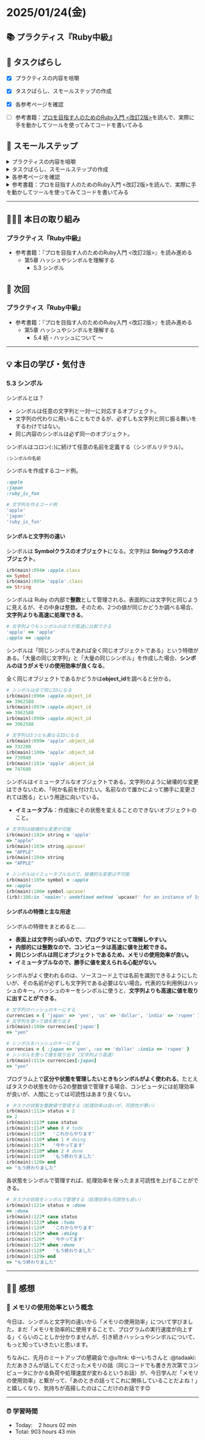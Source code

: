 # 2025/01/24(金)
## 📚 プラクティス『Ruby中級』


## 🧩 タスクばらし
- [x] プラクティスの内容を咀嚼
- [x] タスクばらし、スモールステップの作成
- [x] 各参考ページを確認
- [ ] 参考書籍：[プロを目指す人のためのRuby入門 <改訂2版>](https://www.amazon.co.jp/dp/4297124378/)を読んで、実際に手を動かしてツールを使ってみてコードを書いてみる


## 🐾 スモールステップ
<details><summary>プラクティスの内容を咀嚼</summary>

- [x] プラクティスの内容を咀嚼
</details>

<details><summary>タスクばらし、スモールステップの作成</summary>

- [x] タスクばらし、スモールステップの作成
</details>

<details><summary>各参考ページを確認</summary>

- [x] [学習を加速させるインデックス読書術](https://qiita.com/dkatsura/items/3364b293ed1451a66a8a)を再読
- [x] 動画：[著者自身が語る「プロを目指す人のためのRuby入門」の効果的な読み方](https://www.youtube.com/watch?v=qqqbHXarPO8)
</details>

<details><summary>参考書籍：プロを目指す人のためのRuby入門 <改訂2版>を読んで、実際に手を動かしてツールを使ってみてコードを書いてみる</summary>

- [x] 第1章  本書を読み進める前に
   - [x] 1.1 イントロダクション
   - [x] 1.2 本書の概要
   - [x] 1.3 Ruby について
   - [x] 1.4 Ruby のインストール
   - [x] 1.5 エディタ/IDE について
   - [x] 1.6 Ruby を動かしてみる
   - [x] 1.7 本書のサンプルコードについて
   - [x] 1.8 Ruby の公式リファレンスについて
   - [x] 1.9 この章のまとめ
- [x] 第2章  Ruby の基礎を理解する
   - [x] 2.1 イントロダクション
   - [x] 2.2 Ruby に関する基礎知識
   - [x] 2.3 文字列
   - [x] 2.4 数値
   - [x] 2.5 真偽値と条件分岐
   - [x] 2.6 メソッドの定義
   - [x] 2.7 例題：FizzBuzzプログラムを作成する
   - [x] 2.8 文字列についてもっと詳しく
   - [x] 2.9 数値についてもっと詳しく
   - [x] 2.10 真偽値と条件分岐についてもっと詳しく
   - [x] 2.11 メソッド定義についてもっと詳しく
   - [x] 2.12 そのほかの基礎知識
   - [x] 2.13 この章のまとめ
- [x] 第3章  テストを自動化する
   - [x] 3.1 イントロダクション
   - [x] 3.2 Minitest の基本
   - [x] 3.3 FizzBuzzプログラムのテスト自動化
   - [x] 3.4 この章のまとめ
- [x] 第4章  配列や繰り返し処理を理解する
   - [x] 4.1 イントロダクション
   - [x] 4.2 配列
   - [x] 4.3 ブロック
   - [x] 4.4 ブロックを使う配列のメソッド
   - [x] 4.5 範囲（Range）
   - [x] 4.6 例題：RGB変換プログラムを作成する
   - [x] 4.7 配列についてもっと詳しく
   - [x] 4.8 ブロックについてもっと詳しく
   - [x] 4.9 範囲（Range）についてもっと詳しく
   - [x] 4.10 さまざまな繰り返し処理
   - [x] 4.11 繰り返し処理用の制御構造
   - [x] 4.12 この章のまとめ
- [ ] 第5章  ハッシュやシンボルを理解する
   - [x] 5.1 イントロダクション
   - [x] 5.2 ハッシュ
   - [x] 5.3 シンボル
   - [ ] 5.4 続・ハッシュについて
   - [ ] 5.5 例題：長さの単位交換プログラムを作成する
   - [ ] 5.6 ハッシュとキーワード引数についてもっと詳しく
   - [ ] 5.7 シンボルについてもっと詳しく
   - [ ] 5.8 この章のまとめ
- [ ] 第6章  正規表現を理解する
   - [ ] 6.1 イントロダクション
   - [ ] 6.2 正規表現って何？
   - [ ] 6.3 Ruby における正規表現オブジェクト
   - [ ] 6.4 例題：Ruby のハッシュ記法を変換する
   - [ ] 6.5 正規表現オブジェクトについてもっと詳しく
   - [ ] 6.6 この章のまとめ
- [ ] 第7章  クラスの作成を理解する
   - [ ] 7.1 イントロダクション
   - [ ] 7.2 オブジェクト指向プログラミングの基礎知識
   - [ ] 7.3 クラスの定義
   - [ ] 7.4 例題：改札機プログラムの作成
   - [ ] 7.5 selfキーワード
   - [ ] 7.6 クラスの継承
   - [ ] 7.7 メソッドの可視性
   - [ ] 7.8 定数についてもっと詳しく
   - [ ] 7.9 さまざまな種類の変数
   - [ ] 7.10 クラス定義や Ruby の言語使用に関する高度な話題
   - [ ] 7.11 この章のまとめ
- [ ] 第8章  モジュールを理解する
   - [ ] 8.1 イントロダクション
   - [ ] 8.2 モジュールの概要
   - [ ] 8.3 モジュールを利用したメソッド定義（include と extend）
   - [ ] 8.4 例題：rainbowメソッドの作成
   - [ ] 8.5 モジュールを利用したメソッド定義についてもっと詳しく
   - [ ] 8.6 モジュールを利用した名前空間の作成
   - [ ] 8.7 関数や定数を提供するモジュールの作成
   - [ ] 8.8 状態を保持するモジュールの作成
   - [ ] 8.9 モジュールに関する高度な話題
   - [ ] 8.10 この章のまとめ
- [ ] 第9章  例外処理を理解する
   - [ ] 9.1 イントロダクション
   - [ ] 9.2 例外の捕捉
   - [ ] 9.3 意図的に例外を発生させる
   - [ ] 9.4 例外処理のベストプラクティス
   - [ ] 9.5 例題：正規表現チェッカープログラムの作成
   - [ ] 9.6 例外処理についてもっと詳しく
   - [ ] 9.7 この章のまとめ
- [ ] 第10章  yield と Proc を理解する
   - [ ] 10.1 イントロダクション
   - [ ] 10.2 ブロックを利用するメソッドの定義と yield
   - [ ] 10.3 Procオブジェクト
   - [ ] 10.4 例題：ワードシンセサイザーの作成
   - [ ] 10.5 Procオブジェクトについてもっと詳しく
   - [ ] 10.6 この章のまとめ
- [ ] 第11章  パターンマッチを理解する
   - [ ] 11.1 イントロダクション
   - [ ] 11.2 パターンマッチの基本
   - [ ] 11.3 パターンマッチの利用パターン
   - [ ] 11.4 例題：ログフォーマッターの作成
   - [ ] 11.5 パターンマッチについてもっと詳しく
   - [ ] 11.6 この章のまとめ
- [ ] 第12章  Ruby のデバッグ技法を身につける
   - [ ] 12.1 イントロダクション
   - [ ] 12.2 バックトレースの読み方
   - [ ] 12.3 よく発生する例外クラスとその原因
   - [ ] 12.4 プログラムの途中経過を確認する
   - [ ] 12.5 汎用的なトラブルシューティング方法
   - [ ] 12.6 この章のまとめ
- [ ] 第13章  Ruby に関するその他のトピック
   - [ ] 13.1 イントロダクション
   - [ ] 13.2 日付や時刻の扱い
   - [ ] 13.3 ファイルやディレクトリの扱い
   - [ ] 13.4 特定の形式のファイルを読み書きする
   - [ ] 13.5 環境変数や起動時引数の取得
   - [ ] 13.6 非推奨機能を使ったときに警告を出力する
   - [ ] 13.7 eval、バッククオートリテラル、sendメソッド
   - [ ] 13.8 Rake
   - [ ] 13.9 gem と Bundler
   - [ ] 13.10 Ruby における型情報の定義と型検査（RBS、TypeProf、Steep）
   - [ ] 13.11 「Rails の中の Ruby」と「素の Ruby」の違い
   - [ ] 13.12 この章のまとめ

</details>


------------


## 🧑🏻‍💻 本日の取り組み
### プラクティス『Ruby中級』
- 参考書籍：『プロを目指す人のためのRuby入門 <改訂2版>』を読み進める
   - 第5章  ハッシュやシンボルを理解する
      - 5.3 シンボル



## 🎯 次回
### プラクティス『Ruby中級』
- 参考書籍：『プロを目指す人のためのRuby入門 <改訂2版>』を読み進める
  - 第5章  ハッシュやシンボルを理解する
    - 5.4 続・ハッシュについて 〜


------------


## 💡 本日の学び・気付き
### 5.3 シンボル
シンボルとは？
- シンボルは任意の文字列と一対一に対応するオブジェクト。
- 文字列の代わりに用いることもできるが、必ずしも文字列と同じ振る舞いをするわけではない。
- 同じ内容のシンボルは必ず同一のオブジェクト。

シンボルはコロン(`:`)に続けて任意の名前を定義する（シンボルリテラル）。
```ruby
:シンボルの名前
```
シンボルを作成するコード例。
```ruby
:apple
:japan
:ruby_is_fun

# 文字列を作るコード例
'apple'
'japan'
'ruby_is_fun'
```

#### シンボルと文字列の違い
シンボルは **Symbolクラスのオブジェクト**になる。文字列は **Stringクラスのオブジェクト**。
```ruby
irb(main):094> :apple.class
=> Symbol
irb(main):095> 'apple'.class
=> String
```
シンボルは Ruby の内部で**整数**として管理される。表面的には文字列と同じように見えるが、その中身は整数。そのため、2つの値が同じかどうか調べる場合、**文字列よりも高速に処理できる**。
```ruby
# 文字列よりもシンボルのほうが高速に比較できる
'apple' == 'apple'
:apple == :apple
```
シンボルは「同じシンボルであれば全く同じオブジェクトである」という特徴がある。「大量の同じ文字列」と「大量の同じシンボル」を作成した場合、**シンボルのほうがメモリの使用効率が良くなる**。

全く同じオブジェクトであるかどうかは**object_id**を調べると分かる。
```ruby
# シンボルは全て同じIDになる
irb(main):096> :apple.object_id
=> 3962588
irb(main):097> :apple.object_id
=> 3962588
irb(main):098> :apple.object_id
=> 3962588

# 文字列は3つとも異なるIDになる
irb(main):099> 'apple'.object_id
=> 732200
irb(main):100> 'apple'.object_id
=> 739940
irb(main):101> 'apple'.object_id
=> 747680
```
シンボルはイミュータブルなオブジェクトである。文字列のように破壊的な変更はできないため、「何か名前を付けたい。名前なので誰かによって勝手に変更されては困る」という用途に向いている。
- **イミュータブル**：作成後にその状態を変えることのできないオブジェクトのこと。
```ruby
# 文字列は破壊的な変更が可能
irb(main):102> string = 'apple'
=> "apple"
irb(main):103> string.upcase!
=> "APPLE"
irb(main):104> string
=> "APPLE"

# シンボルはイミュータブルなので、破壊的な変更は不可能
irb(main):105> symbol = :apple
=> :apple
irb(main):106> symbol.upcase!
(irb):106:in `<main>': undefined method `upcase!' for an instance of Symbol (NoMethodError)
```

#### シンボルの特徴と主な用途
シンボルの特徴をまとめると......
- **表面上は文字列っぽいので、プログラマにとって理解しやすい。**
- **内部的には整数なので、コンピュータは高速に値を比較できる。**
- **同じシンボルは同じオブジェクトであるため、メモリの使用効率が良い。**
- **イミュータブルなので、勝手に値を変えられる心配がない。**

シンボルがよく使われるのは、ソースコード上では名前を識別できるようにしたいが、その名前が必ずしも文字列である必要はない場合。代表的な利用例はハッシュのキー。ハッシュのキーをシンボルに使うと、**文字列よりも高速に値を取りに出すことができる**。
```ruby
# 文字列のハッシュのキーにする
currencies = { 'japan' => 'yen', 'us' => 'dollar', 'india' => 'rupee' }
# 文字列を使って値を取り出す
irb(main):108> currencies['japan']
=> "yen"

# シンボルをハッシュのキーにする
currencies = { :japan => 'yen', :us => 'dollar' :india => 'rupee' }
# シンボルを使って値を取り出す（文字列より高速）
irb(main):111> currencies[:japan]
=> "yen"
```
プログラム上で**区分や状態を管理したいときもシンボルがよく使われる**。たとえばタスクの状態を0から2の整数値で管理する場合、コンピュータには処理効率が良いが、人間にとっては可読性はあまり良くない。
```ruby
# タスクの状態を整数値で管理する（処理効率は良いが、可読性が悪い）
irb(main):112> status = 2
=> 2
irb(main):113* case status
irb(main):114* when 0 # todo
irb(main):115*   'これからやります'
irb(main):116* when 1 # doing
irb(main):117*   '今やってます'
irb(main):118* when 2 # done
irb(main):119*   'もう終わりました'
irb(main):120> end
=> "もう終わりました"
```
各状態をシンボルで管理すれば、処理効率を保ったまま可読性を上げることができる。
```ruby
# タスクの状態をシンボルで管理する（処理効率も可読性も良い）
irb(main):121> status = :done
=> :done
irb(main):122* case status
irb(main):123* when :todo
irb(main):124*   'これからやります'
irb(main):125* when :doing
irb(main):126*   '今やってます'
irb(main):127* when :done
irb(main):128*   'もう終わりました'
irb(main):129> end
=> "もう終わりました"
```


-------------


## ✍🏻 感想
### 🍒 メモリの使用効率という概念
今日は、シンボルと文字列の違いから「メモリの使用効率」について学びました。まだ「メモリを効率的に使用することで、プログラムの実行速度が向上する」くらいのことしか分かりませんが、引き続きハッシュやシンボルについて、もっと知っていきたいと思います。

ちなみに、先月のミートアップの懇親会で:@u1tnk: ゆーいちさんと :@tadaaki: ただあきさんが話してくださったメモリの話（同じコードでも書き方次第でコンピュータにかかる負荷や処理速度が変わるというお話）が、今日学んだ「メモリの使用効率」と繋がって、「あのときの話ってこれに関係していることだよね！」と嬉しくなり、気持ちが高揚したのはここだけのお話です😊


------------


### ⏰ 学習時間
- Today:&nbsp;&nbsp;&nbsp; 2 hours 02 min
- Total: 903 hours 43 min
